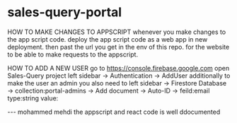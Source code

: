 # sales-query-portal
HOW TO MAKE CHANGES TO APPSCRIPT
whenever you make changes to the app script code.
deploy the app script code as a web app in new deployment.
then past the url you get in the env of this repo.
for the website to be able to make requests to the appscript.

HOW TO ADD A NEW USER
go to https://console.firebase.google.com
open Sales-Query project
left sidebar -> Authentication -> AddUser
additionally to make the user an admin you also need to 
left sidebar -> Firestore Database -> collection:portal-admins -> Add document -> Auto-ID -> feild:email  type:string   value:<EMAILOFTHEADMIN>

--- mohammed mehdi
the appscript and react code is well ddocumented
